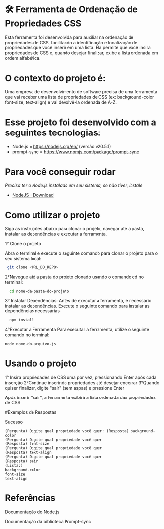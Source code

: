 
# 🛠️  Ferramenta de Ordenação de Propriedades CSS

Esta ferramenta foi desenvolvida para auxiliar na ordenação de propriedades de CSS, facilitando a identificação e localização de propriedades que você inserir em uma lista. Ela permite que você insira propriedades de CSS e, quando desejar finalizar, exibe a lista ordenada em ordem alfabética.

# O contexto do projeto é: 

Uma empresa de desenvolvimento de software precisa de uma ferramenta que vai receber uma lista de propriedades de CSS (ex: background-color font-size, text-align) e vai devolvê-la ordenada de A-Z.


# Esse projeto foi desenvolvido com a seguintes tecnologias:

- Node.js = https://nodejs.org/en/ (versão v20.5.1)
- prompt-sync = https://www.npmjs.com/package/prompt-sync


# Para você conseguir rodar 

*Precisa ter o Node.js instalado em seu sistema, se não tiver, instale*
 - [NodeJS - Download](https://nodejs.org/pt-br/download)

# Como utilizar o projeto
Siga as instruções abaixo para clonar o projeto, navegar até a pasta, instalar as dependências e executar a ferramenta.

1° Clone o projeto

Abra o terminal e execute o seguinte comando para clonar o projeto para o seu sistema local:
```bash
 git clone <URL_DO_REPO>

```
2°Navegue até a pasta do projeto clonado usando o comando cd no terminal:

```bash
  cd nome-da-pasta-do-projeto

```
3° Instalar Dependências:
Antes de executar a ferramenta, é necessário instalar as dependências. Execute o seguinte comando para instalar as dependências necessárias

```bash
  npm install
```
4°Executar a Ferramenta
Para executar a ferramenta, utilize o seguinte comando no terminal:

```bash
node nome-do-arquivo.js
```

# Usando o projeto

1° Insira propriedades de CSS uma por vez, pressionando Enter após cada inserção
2°Continue inserindo propriedades até desejar encerrar
3°Quando quiser finalizar, digite "sair" (sem aspas) e pressione Enter

Após inserir "sair", a ferramenta exibirá a lista ordenada das propriedades de CSS


#Exemplos de Respostas

Sucesso
```
(Pergunta) Digite qual propriedade você quer: (Resposta) background-color
(Pergunta) Digite qual propriedade você quer 
(Resposta) font-size
(Pergunta) Digite qual propriedade você quer 
(Resposta) text-align
(Pergunta) Digite qual propriedade você quer 
(Resposta) sair
(Lista:)
background-color
font-size
text-align

```

# Referências

Documentação do Node.js

Documentação da biblioteca Prompt-sync



